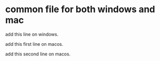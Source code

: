 # common file for both windows and mac

add this line on windows.

add this first line on macos.

add this second line on macos.